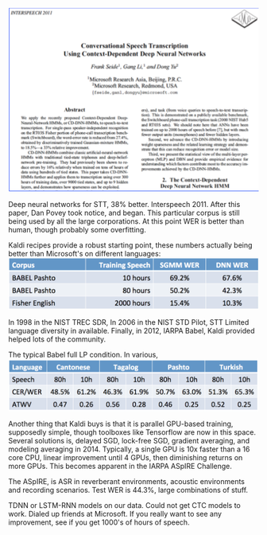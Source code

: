 
![Seminal Paper](../images/interspeech11.png)

Deep neural networks for STT, 38% better. Interspeech 2011. After this paper, Dan Povey took notice, and began. This particular corpus is still being used by all the large corporations. At this point WER is better than human, though probably some overfitting.

Kaldi recipes provide a robust starting point, these numbers actually being better than Microsoft's on different languages:
![Pashto Performance](../images/dnn-performance.png)

In 1998 in the NIST TREC SDR, 
In 2006 in the NIST STD Pilot, STT
Limited language diversity in available.
Finally, in 2012, IARPA Babel, Kaldi provided helped lots of the community. 

The typical Babel full LP condition. In various,
![Kaldi Performance](../images/low-resource.png)

Another thing that Kaldi buys is that it is parallel GPU-based training, supposedly simple, though toolboxes like Tensorflow are now in this space. Several solutions is, delayed SGD, lock-free SGD, gradient averaging, and modeling averaging in 2014. Typically, a single GPU is 10x faster than a 16 core CPU, linear improvement until 4 GPUs, then diminishing returns on more GPUs. This becomes apparent in the IARPA ASpIRE Challenge.

The ASpIRE, is ASR in reverberant environments, acoustic environments and recording scenarios. Test WER is 44.3%, large combinations of stuff.

TDNN or LSTM-RNN models on our data. Could not get CTC models to work. Dialed up friends at Microsoft. If you really want to see any improvement, see if you get 1000's of hours of speech.



